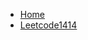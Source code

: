 <!-- docs/_sidebar.md -->

* [Home](/algorithm/greedy/greedy.md)
* [Leetcode1414](/algorithm/greedy/leetcode1414.md)